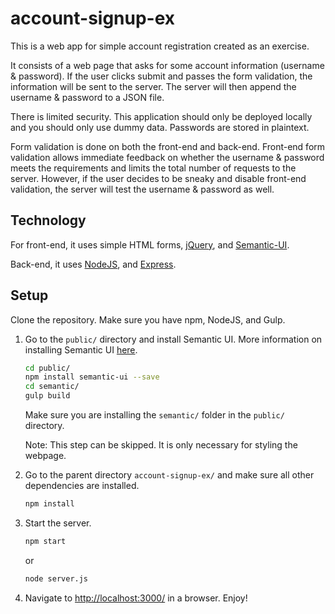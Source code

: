 # account-signup-ex
This is a web app for simple account registration created as an exercise. 

It consists of a web page that asks for some account information (username & password). If the user clicks submit and passes the form validation, the information will be sent to the server. The server will then append the username & password to a JSON file.

There is limited security. This application should only be deployed locally and you should only use dummy data. Passwords are stored in plaintext.

Form validation is done on both the front-end and back-end. Front-end form validation allows immediate feedback on whether the username & password meets the requirements and limits the total number of requests to the server. However, if the user decides to be sneaky and disable front-end validation, the server will test the username & password as well.

## Technology

For front-end, it uses simple HTML forms, [jQuery](https://jquery.com/), and [Semantic-UI](https://semantic-ui.com/). 

Back-end, it uses [NodeJS](https://nodejs.org/), and [Express](https://expressjs.com/).

## Setup

Clone the repository. Make sure you have npm, NodeJS, and Gulp.

1. Go to the `public/` directory and install Semantic UI. More information on installing Semantic UI [here](https://semantic-ui.com/introduction/getting-started.html).
    ```bash
    cd public/
    npm install semantic-ui --save
    cd semantic/
    gulp build
    ```
    Make sure you are installing the `semantic/` folder in the `public/` directory.
    
    Note: This step can be skipped. It is only necessary for styling the webpage. 

2. Go to the parent directory `account-signup-ex/` and make sure all other dependencies are installed.
    ```bash
    npm install
    ```
  
3. Start the server.
    ```bash
    npm start
    ```
    or
    ```bash
    node server.js
    ```

4. Navigate to [http://localhost:3000/](http://localhost:3000/) in a browser. Enjoy!
